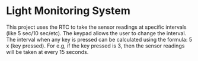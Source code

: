 # Light Monitoring System

This project uses the RTC to take the sensor readings at specific intervals (like 5 sec/10 sec/etc). The keypad allows the user to change the interval. The interval when any key is pressed can be calculated using the formula: 5 x (key pressed). For e.g, if the key pressed is 3, then the sensor readings will be taken at every 15 seconds.
